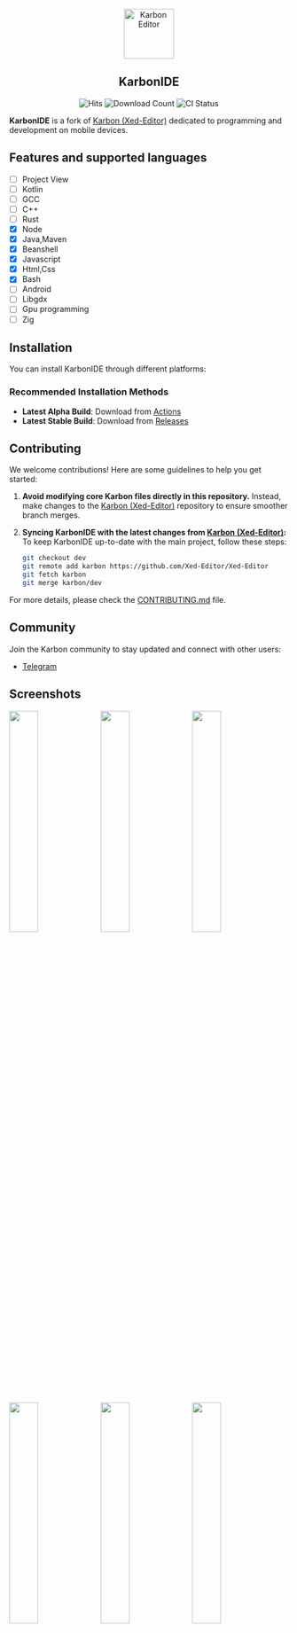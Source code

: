 <p align="center">
  <img src="/fastlane/metadata/android/en-US/images/icon.png" alt="Karbon Editor" width="90" height="90"/>
</p>

<h2 align="center"><b>KarbonIDE</b></h2>

<div align="center">
  <img src="https://hits.seeyoufarm.com/api/count/incr/badge.svg?url=https%3A%2F%2Fgithub.com%2FXed-Editor%2FXed-Editor&count_bg=%2379C83D&title_bg=%23555555&icon=&icon_color=%23E7E7E7&title=Views%20(Today/Total)&edge_flat=false" alt="Hits">
  <img src="https://img.shields.io/github/downloads/Xed-Editor/Xed-Editor/total?label=Downloads" alt="Download Count">
  <img src="https://github.com/Rohitkushvaha01/Xed-Editor/actions/workflows/android.yml/badge.svg?event=push" alt="CI Status">
</div>

**KarbonIDE** is a fork of [Karbon (Xed-Editor)](https://github.com/Xed-Editor/Xed-Editor) dedicated to programming and development on mobile devices.

## Features and supported languages
- [ ] Project View
- [ ] Kotlin
- [ ] GCC
- [ ] C++
- [ ] Rust
- [x] Node
- [x] Java,Maven
- [x] Beanshell
- [x] Javascript
- [x] Html,Css
- [x] Bash
- [ ] Android
- [ ] Libgdx
- [ ] Gpu programming
- [ ] Zig

## Installation

You can install KarbonIDE through different platforms:

### Recommended Installation Methods

- **Latest Alpha Build**: Download from [Actions](https://github.com/Xed-Editor/KarbonIDE/actions/)
- **Latest Stable Build**: Download from [Releases](https://github.com/Xed-Editor/KarbonIDE/releases)

## Contributing

We welcome contributions! Here are some guidelines to help you get started:

1. **Avoid modifying core Karbon files directly in this repository.** Instead, make changes to the [Karbon (Xed-Editor)](https://github.com/Xed-Editor/Xed-Editor) repository to ensure smoother branch merges.

2. **Syncing KarbonIDE with the latest changes from [Karbon (Xed-Editor)](https://github.com/Xed-Editor/Xed-Editor):**  
   To keep KarbonIDE up-to-date with the main project, follow these steps:
   ```bash
   git checkout dev
   git remote add karbon https://github.com/Xed-Editor/Xed-Editor
   git fetch karbon
   git merge karbon/dev
   ```

For more details, please check the [CONTRIBUTING.md](/CONTRIBUTING.md) file.

## Community

Join the Karbon community to stay updated and connect with other users:
- [Telegram](https://t.me/Xed_Editor)

## Screenshots

<div>
  <img src="/fastlane/metadata/android/en-US/images/phoneScreenshots/01.png" width="32%" />
  <img src="/fastlane/metadata/android/en-US/images/phoneScreenshots/02.png" width="32%" />
  <img src="/fastlane/metadata/android/en-US/images/phoneScreenshots/03.png" width="32%" />
</div>
<div>
  <img src="/fastlane/metadata/android/en-US/images/phoneScreenshots/04.png" width="32%" />
  <img src="/fastlane/metadata/android/en-US/images/phoneScreenshots/05.png" width="32%" />
  <img src="/fastlane/metadata/android/en-US/images/phoneScreenshots/06.png" width="32%" />
</div>
